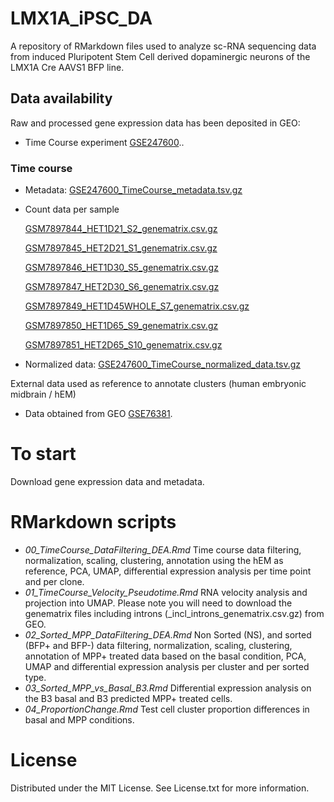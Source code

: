 # LMX1A_iPSC_DA
A repository of RMarkdown files used to analyze sc-RNA sequencing data from induced Pluripotent Stem Cell derived dopaminergic neurons of the LMX1A Cre AAVS1 BFP line.

## Data availability

Raw and processed gene expression data has been deposited in GEO:
+ Time Course experiment [GSE247600](https://www.ncbi.nlm.nih.gov/geo/query/acc.cgi?acc=GSE247600)..

### Time course

+ Metadata: [GSE247600_TimeCourse_metadata.tsv.gz](https://ftp.ncbi.nlm.nih.gov/geo/series/GSE247nnn/GSE247600/suppl/GSE247600%5FTimeCourse%5Fmetadata.tsv.gz)
  
+ Count data per sample

  [GSM7897844_HET1D21_S2_genematrix.csv.gz](https://ftp.ncbi.nlm.nih.gov/geo/samples/GSM7897nnn/GSM7897844/suppl/GSM7897844%5FHET1D21%5FS2%5Fgenematrix.csv.gz)
  
  [GSM7897845_HET2D21_S1_genematrix.csv.gz](https://ftp.ncbi.nlm.nih.gov/geo/samples/GSM7897nnn/GSM7897845/suppl/GSM7897845%5FHET2D21%5FS1%5Fgenematrix.csv.gz)

  [GSM7897846_HET1D30_S5_genematrix.csv.gz](https://ftp.ncbi.nlm.nih.gov/geo/samples/GSM7897nnn/GSM7897846/suppl/GSM7897846%5FHET1D30%5FS5%5Fgenematrix.csv.gz)

  [GSM7897847_HET2D30_S6_genematrix.csv.gz](https://ftp.ncbi.nlm.nih.gov/geo/samples/GSM7897nnn/GSM7897847/suppl/GSM7897847%5FHET2D30%5FS6%5Fgenematrix.csv.gz)

  [GSM7897849_HET1D45WHOLE_S7_genematrix.csv.gz](https://ftp.ncbi.nlm.nih.gov/geo/samples/GSM7897nnn/GSM7897849/suppl/GSM7897849%5FHET1D45WHOLE%5FS7%5Fgenematrix.csv.gz)

  [GSM7897850_HET1D65_S9_genematrix.csv.gz](https://ftp.ncbi.nlm.nih.gov/geo/samples/GSM7897nnn/GSM7897850/suppl/GSM7897850%5FHET1D65%5FS9%5Fgenematrix.csv.gz)

  [GSM7897851_HET2D65_S10_genematrix.csv.gz](https://ftp.ncbi.nlm.nih.gov/geo/samples/GSM7897nnn/GSM7897851/suppl/GSM7897851%5FHET2D65%5FS10%5Fgenematrix.csv.gz)
  
+ Normalized data: [GSE247600_TimeCourse_normalized_data.tsv.gz](https://ftp.ncbi.nlm.nih.gov/geo/series/GSE247nnn/GSE247600/suppl/GSE247600%5FTimeCourse%5Fnormalized%5Fdata.tsv.gz)

External data used as reference to annotate clusters (human embryonic midbrain / hEM)
+ Data obtained from GEO [GSE76381](https://www.ncbi.nlm.nih.gov/geo/query/acc.cgi?acc=GSE76381).

# To start
Download gene expression data and metadata.

# RMarkdown scripts

+ *00_TimeCourse_DataFiltering_DEA.Rmd*
  Time course data filtering, normalization, scaling, clustering, annotation using the hEM as reference, PCA, UMAP, differential expression analysis per time point and per clone.
+ *01_TimeCourse_Velocity_Pseudotime.Rmd*
  RNA velocity analysis and projection into UMAP. Please note you will need to download the genematrix files including introns (<SAMPLE>_incl_introns_genematrix.csv.gz) from GEO.
+ *02_Sorted_MPP_DataFiltering_DEA.Rmd*
  Non Sorted (NS), and sorted (BFP+ and BFP-) data filtering, normalization, scaling, clustering, annotation of MPP+ treated data based on the basal condition, PCA, UMAP and differential expression analysis per cluster and per sorted type.
+ *03_Sorted_MPP_vs_Basal_B3.Rmd*
  Differential expression analysis on the B3 basal and B3 predicted MPP+ treated cells.
+ *04_ProportionChange.Rmd*
  Test cell cluster proportion differences in basal and MPP conditions. 

# License
Distributed under the MIT License. See License.txt for more information.
